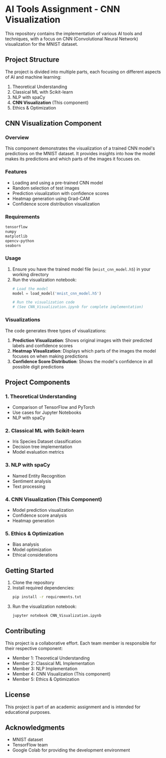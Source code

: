 # AI Tools Assignment - CNN Visualization

This repository contains the implementation of various AI tools and techniques, with a focus on CNN (Convolutional Neural Network) visualization for the MNIST dataset.

## Project Structure

The project is divided into multiple parts, each focusing on different aspects of AI and machine learning:

1. Theoretical Understanding
2. Classical ML with Scikit-learn
3. NLP with spaCy
4. **CNN Visualization** (This component)
5. Ethics & Optimization

## CNN Visualization Component

### Overview
This component demonstrates the visualization of a trained CNN model's predictions on the MNIST dataset. It provides insights into how the model makes its predictions and which parts of the images it focuses on.

### Features
- Loading and using a pre-trained CNN model
- Random selection of test images
- Prediction visualization with confidence scores
- Heatmap generation using Grad-CAM
- Confidence score distribution visualization

### Requirements
```bash
tensorflow
numpy
matplotlib
opencv-python
seaborn
```

### Usage
1. Ensure you have the trained model file (`mnist_cnn_model.h5`) in your working directory
2. Run the visualization notebook:
   ```python
   # Load the model
   model = load_model('mnist_cnn_model.h5')
   
   # Run the visualization code
   # (See CNN_Visualization.ipynb for complete implementation)
   ```

### Visualizations
The code generates three types of visualizations:
1. **Prediction Visualization**: Shows original images with their predicted labels and confidence scores
2. **Heatmap Visualization**: Displays which parts of the images the model focuses on when making predictions
3. **Confidence Score Distribution**: Shows the model's confidence in all possible digit predictions

## Project Components

### 1. Theoretical Understanding
- Comparison of TensorFlow and PyTorch
- Use cases for Jupyter Notebooks
- NLP with spaCy

### 2. Classical ML with Scikit-learn
- Iris Species Dataset classification
- Decision tree implementation
- Model evaluation metrics

### 3. NLP with spaCy
- Named Entity Recognition
- Sentiment analysis
- Text processing

### 4. CNN Visualization (This Component)
- Model prediction visualization
- Confidence score analysis
- Heatmap generation

### 5. Ethics & Optimization
- Bias analysis
- Model optimization
- Ethical considerations

## Getting Started

1. Clone the repository
2. Install required dependencies:
   ```bash
   pip install -r requirements.txt
   ```
3. Run the visualization notebook:
   ```bash
   jupyter notebook CNN_Visualization.ipynb
   ```

## Contributing
This project is a collaborative effort. Each team member is responsible for their respective component:
- Member 1: Theoretical Understanding
- Member 2: Classical ML Implementation
- Member 3: NLP Implementation
- Member 4: CNN Visualization (This component)
- Member 5: Ethics & Optimization

## License
This project is part of an academic assignment and is intended for educational purposes.

## Acknowledgments
- MNIST dataset
- TensorFlow team
- Google Colab for providing the development environment 
